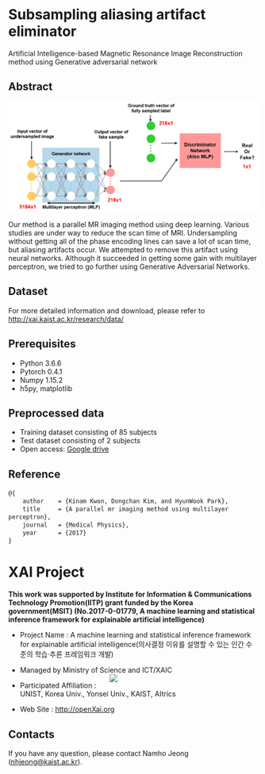 # Subsampling aliasing artifact eliminator
Artificial Intelligence-based Magnetic Resonance Image Reconstruction method using Generative adversarial network

## Abstract

![scheme](./figure/scheme.PNG)

Our method is a parallel MR imaging method using deep learning. Various studies are under way to reduce the scan time of MRI. Undersampling without getting all of the phase encoding lines can save a lot of scan time, but aliasing artifacts occur. We attempted to remove this artifact using neural networks. Although it succeeded in getting some gain with multilayer perceptron, we tried to go further using Generative Adversarial Networks.

## Dataset
For more detailed information and download, please refer to http://xai.kaist.ac.kr/research/data/

## Prerequisites
+ Python 3.6.6
+ Pytorch 0.4.1
+ Numpy 1.15.2
+ h5py, matplotlib

## Preprocessed data
* Training dataset consisting of 85 subjects
* Test dataset consisting of 2 subjects
* Open access: [Google drive](https://drive.google.com/open?id=1h1YgjAKPNXajD-0JHwBSMsn58846KKDT)

## Reference
```
@{
    author    = {Kinam Kwon, Dongchan Kim, and HyunWook Park},
    title     = {A parallel mr imaging method using multilayer perceptron},
    journal   = {Medical Physics},
    year      = {2017}
}
```


# XAI Project 

**This work was supported by Institute for Information & Communications Technology Promotion(IITP) grant funded by the Korea government(MSIT) (No.2017-0-01779, A machine learning and statistical inference framework for explainable artificial intelligence)**

+ Project Name : A machine learning and statistical inference framework for explainable artificial intelligence(의사결정 이유를 설명할 수 있는 인간 수준의 학습·추론 프레임워크 개발)

+ Managed by Ministry of Science and ICT/XAIC <img align="right" src="http://xai.unist.ac.kr/static/img/logos/XAIC_logo.png" width=300px>

+ Participated Affiliation : UNIST, Korea Univ., Yonsei Univ., KAIST, AItrics  

+ Web Site : <http://openXai.org>

## Contacts
If you have any question, please contact Namho Jeong (nhjeong@kaist.ac.kr).
